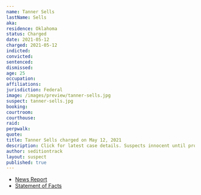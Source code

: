 ```yaml
---
name: Tanner Sells
lastName: Sells
aka:
residence: Oklahoma
status: Charged
date: 2021-05-12
charged: 2021-05-12
indicted:
convicted:
sentenced:
dismissed:
age: 25
occupation:
affiliations:
jurisdiction: Federal
image: /images/preview/tanner-sells.jpg
suspect: tanner-sells.jpg
booking:
courtroom:
courthouse:
raid:
perpwalk:
quote:
title: Tanner Sells charged on May 12, 2021
description: Click for latest case details. Suspects innocent until proven guilty.
author: seditiontrack
layout: suspect
published: true
---
```


- [News Report](https://www.oklahoman.com/story/news/2021/05/17/fifth-oklahoman-charged-us-capitol-attack-jan-6/5137167001/)
- [Statement of Facts](https://extremism.gwu.edu/sites/g/files/zaxdzs2191/f/Tanner%20Sells%20Statement%20of%20Facts.pdf)
